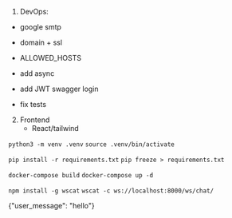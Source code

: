 
1. DevOps:
 - google smtp
 - domain + ssl
 - ALLOWED_HOSTS

 - add async
 - add JWT swagger login 
 - fix tests


2. Frontend 
   - React/tailwind

```python3 -m venv .venv```
```source .venv/bin/activate```

```pip install -r requirements.txt```
```pip freeze > requirements.txt```

```docker-compose build```
```docker-compose up -d```

```npm install -g wscat```
```wscat -c ws://localhost:8000/ws/chat/```

{"user_message": "hello"}



